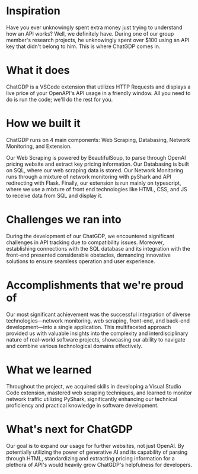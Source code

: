 # Inspiration
Have you ever unknowingly spent extra money just trying to understand how an API works? Well, we definitely have. During one of our group member's research projects, he unknowingly spent over $100 using an API key that didn't belong to him. This is where ChatGDP comes in.

# What it does
ChatGDP is a VSCode extension that utilizes HTTP Requests and displays a live price of your OpenAPI's API usage in a friendly window. All you need to do is run the code; we'll do the rest for you.

# How we built it
ChatGDP runs on 4 main components: Web Scraping, Databasing, Network Monitoring, and Extension.

Our Web Scraping is powered by BeautifulSoup, to parse through OpenAI pricing website and extract key pricing information. Our Databasing is built on SQL, where our web scraping data is stored. Our Network Monitoring runs through a mixture of network monitoring with pyShark and API redirecting with Flask. Finally, our extension is run mainly on typescript, where we use a mixture of front end technologies like HTML, CSS, and JS to receive data from SQL and display it.

# Challenges we ran into
During the development of our ChatGDP, we encountered significant challenges in API tracking due to compatibility issues. Moreover, establishing connections with the SQL database and its integration with the front-end presented considerable obstacles, demanding innovative solutions to ensure seamless operation and user experience.

# Accomplishments that we're proud of
Our most significant achievement was the successful integration of diverse technologies—network monitoring, web scraping, front-end, and back-end development—into a single application. This multifaceted approach provided us with valuable insights into the complexity and interdisciplinary nature of real-world software projects, showcasing our ability to navigate and combine various technological domains effectively.

# What we learned
Throughout the project, we acquired skills in developing a Visual Studio Code extension, mastered web scraping techniques, and learned to monitor network traffic utilizing PyShark, significantly enhancing our technical proficiency and practical knowledge in software development.

# What's next for ChatGDP
Our goal is to expand our usage for further websites, not just OpenAI. By potentially utilizing the power of generative AI and its capability of parsing through HTML, standardizing and extracting pricing information for a plethora of API's would heavily grow ChatGDP's helpfulness for developers.
